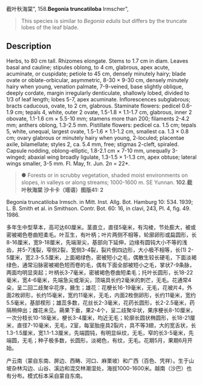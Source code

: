 截叶秋海棠",
158.**Begonia truncatiloba** Irmscher",

> This species is similar to *Begonia edulis* but differs by the truncate lobes of the leaf blade.

## Description
Herbs, to 80 cm tall. Rhizomes elongate. Stems to 1.7 cm in diam. Leaves basal and cauline; stipules oblong, to 4 cm, glabrous, apex acute, acuminate, or cuspidate; petiole to 45 cm, densely minutely hairy; blade ovate or oblate-orbicular, asymmetric, 8-30 × 9-30 cm, densely minutely hairy when young, venation palmate, 7-9-veined, base slightly oblique, deeply cordate, margin irregularly denticulate, shallowly lobed, divided to 1/3 of leaf length; lobes 5-7, apex acuminate. Inflorescences subglabrous; bracts caducous, ovate, to 2 cm, glabrous. Staminate flowers: pedicel 0.6-1.9 cm; tepals 4, white, outer 2 ovate, 1.5-1.8 × 1.1-1.7 cm, glabrous, inner 2 obovate, 1.1-1.6 cm × 5.5-10 mm; stamens more than 200; filaments 2-4.2 mm; anthers oblong, 1.3-2.5 mm. Pistillate flowers: pedicel ca. 1.5 cm; tepals 5, white, unequal, largest ovate, 1.5-1.6 × 1.1-1.2 cm, smallest ca. 1.3 × 0.8 cm; ovary glabrous or minutely hairy when young, 2-loculed; placentae axile, bilamellate; styles 2, ca. 5.4 mm, free; stigmas 2-cleft, spiraled. Capsule nodding, oblong-elliptic, 1.8-2.1 cm × 7-10 mm, unequally 3-winged; abaxial wing broadly ligulate, 1.3-1.5 × 1-1.3 cm, apex obtuse; lateral wings smaller, 3-5 mm. Fl. May, fr. Jun. 2*n* = 22*.

> ● Forests or in scrubby vegetation, shaded moist environments on slopes, in valleys or along streams; 1000-1600 m. SE Yunnan.
**102.截叶秋海棠 沙卡卡（瑶语）图版41: 2**

Begonia truncatiloba Irmsch. in Mitt. Inst. Allg. Bot. Hamburg 10: 534. 1939; L. B. Smith et al. in Smithson. Contr. Bot. 60: 16, in clavi, 243, Pl. 4, fig. 49. 1986.

多年生中型草本，高可达60厘米。茎直立，直径5毫米，有沟棱，节处膨大，被或密被褐色卷曲短柔毛。叶互生，有叶柄；叶片两侧不相等，轮廓卵形或扁圆形，长8-16厘米，宽9-18厘米，先端渐尖，基部向下延伸，边缘有圆钝大小不等的浅齿，并5-7浅裂，窄侧2裂，宽侧3-4裂，裂片倒四边形，大小极不相等，长(1) 2-5厘米，宽2.3-5.5厘米，上面褐绿色，密被短小之毛，偶散生较长硬毛，下面淡褐绿色，通常沿脉密被褐色短而卷的毛，偶有下面全部被短小之毛，掌状7-9条脉，两面均明显突起；叶柄长3-7毫米，密被褐色卷曲短柔毛；托叶长圆形，长18-22毫米，宽4-6毫米，先端急尖或渐尖，顶端具长约2毫米的刺芒，无毛。花通常4朵，呈二回二歧聚伞花序，腋生；雄花：花梗长16-19毫米，无毛，花被片4，外面2枚卵形，长约15毫米，宽约11毫米，无毛，内面2枚倒卵形，长约11毫米，宽约5.5毫米，基部楔形；雄蕊多数，花丝长2-3毫米，花药长圆形，长2-2.5毫米，药隔稍伸出；雌花未见。蒴果下垂，果2-4个，呈二歧聚伞状，果序梗长8-10厘米，一次分枝长10-18毫米，梗长3-4厘米，均近无毛；轮廓长圆状椭圆形，长18-21厘米，直径7-10毫米，无毛，2室，每室胎座具2裂片，具不等3翅，大的宽舌状，长1.3-1.5厘米，宽1.1-1.3厘米，先端圆钝，有明显纵纹，无毛，窄的长3-5毫米，先端圆，无毛；种子极多数，长圆形，淡褐色，有纹，无毛。花期5月，果期6月开始。

产云南（蒙自东南、屏边、西畴、河口、麻栗坡）和广西（百色、凭祥）。生于山坡杂林沟边、山谷、溪边和混交林潮湿处，海拔1000-1600米。越南（沙巴）也有分布。模式标本采自蒙自东南。
